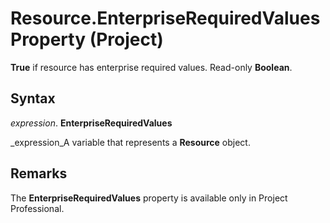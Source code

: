 
# Resource.EnterpriseRequiredValues Property (Project)

 **True** if resource has enterprise required values. Read-only **Boolean**.


## Syntax

 _expression_. **EnterpriseRequiredValues**

 _expression_A variable that represents a  **Resource** object.


## Remarks

The  **EnterpriseRequiredValues** property is available only in Project Professional.

